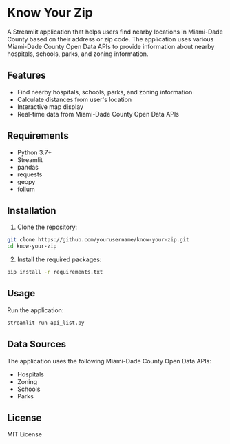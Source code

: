 # Know Your Zip

A Streamlit application that helps users find nearby locations in Miami-Dade County based on their address or zip code. The application uses various Miami-Dade County Open Data APIs to provide information about nearby hospitals, schools, parks, and zoning information.

## Features

- Find nearby hospitals, schools, parks, and zoning information
- Calculate distances from user's location
- Interactive map display
- Real-time data from Miami-Dade County Open Data APIs

## Requirements

- Python 3.7+
- Streamlit
- pandas
- requests
- geopy
- folium

## Installation

1. Clone the repository:
```bash
git clone https://github.com/yourusername/know-your-zip.git
cd know-your-zip
```

2. Install the required packages:
```bash
pip install -r requirements.txt
```

## Usage

Run the application:
```bash
streamlit run api_list.py
```

## Data Sources

The application uses the following Miami-Dade County Open Data APIs:
- Hospitals
- Zoning
- Schools
- Parks

## License

MIT License